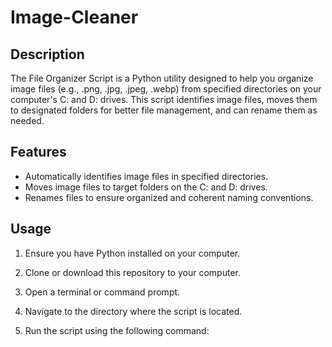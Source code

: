 # Image-Cleaner

## Description
The File Organizer Script is a Python utility designed to help you organize image files (e.g., .png, .jpg, .jpeg, .webp) from specified directories on your computer's C: and D: drives. This script identifies image files, moves them to designated folders for better file management, and can rename them as needed.

## Features
- Automatically identifies image files in specified directories.
- Moves image files to target folders on the C: and D: drives.
- Renames files to ensure organized and coherent naming conventions.

## Usage
1. Ensure you have Python installed on your computer.

2. Clone or download this repository to your computer.

3. Open a terminal or command prompt.

4. Navigate to the directory where the script is located.

5. Run the script using the following command:
